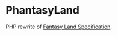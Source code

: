 # PhantasyLand

PHP rewrite of [Fantasy Land Specification](https://github.com/fantasyland/fantasy-land).
